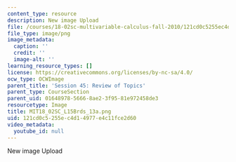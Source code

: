 ```yaml
---
content_type: resource
description: New image Upload
file: /courses/18-02sc-multivariable-calculus-fall-2010/121cd0c5255ec4d14977e4c11fce2d60_MIT18_02SC_L15Brds_13a.png
file_type: image/png
image_metadata:
  caption: ''
  credit: ''
  image-alt: ''
learning_resource_types: []
license: https://creativecommons.org/licenses/by-nc-sa/4.0/
ocw_type: OCWImage
parent_title: 'Session 45: Review of Topics'
parent_type: CourseSection
parent_uid: 01648978-5666-8ae2-3f95-81e972458de3
resourcetype: Image
title: MIT18_02SC_L15Brds_13a.png
uid: 121cd0c5-255e-c4d1-4977-e4c11fce2d60
video_metadata:
  youtube_id: null
---
```

New image Upload